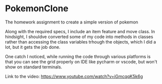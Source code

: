 # PokemonClone
The homework assignment to create a simple version of pokemon

Along with the required specs, I include an item feature and move class.
In hindsight, I shouldve converted some of my code into methods in classes rather than accessing the class variables trhough the objects, which I did a lot, but it gets the job done.

One catch I noticed, while running the code through various platforms is that you can see the grid properly on IDE like pycharm or vscode, but won't show on standard terminals.

Link to the video: 
https://www.youtube.com/watch?v=iGmcqqK5k6g
